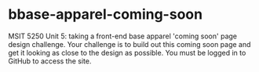 # bbase-apparel-coming-soon
MSIT 5250 Unit 5: taking a front-end base apparel 'coming soon' page design challenge. Your challenge is to build out this coming soon page and get it looking as close to the design as possible. You must be logged in to GitHub to access the site. 
